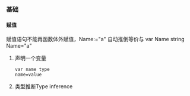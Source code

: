 ### 基础

#### 赋值

赋值语句不能再函数体外赋值，Name:="a" 自动推倒等价与 var Name string Name="a"

1. 声明一个变量
   ```
   var name type
   name=value
   ```
2. 类型推断Type inference



